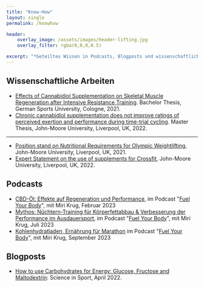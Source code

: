 ```yaml
---
title: "Know-How"
layout: single
permalink: /knowhow

header:
    overlay_image: /assets/images/header-lifting.jpg
    overlay_filter: rgba(0,0,0,0.5)

excerpt: "*Geteiltes Wissen in Podcasts, Blogposts und wissenschaftlichen Publikationen*"
---
```


## Wissenschaftliche Arbeiten

* [Effects of Cannabidiol Supplementation on Skeletal Muscle Regeneration after Intensive Resistance Training](/publications/bachelor-thesis-summary). Bachelor Thesis, German Sports University, Cologne, 2021.
* [Chronic cannabidiol supplementation does not improve ratings of perceived exertion and performance during time-trial cycling](/publications/master-thesis-summary). Master Thesis, John-Moore University, Liverpool, UK, 2022.

<hr>

* [Position stand on Nutritional Requirements for Olympic Weightlifting](/publications/position-olympic-weightlifting), John-Moore University, Liverpool, UK, 2021.
* [Expert Statement on the use of supplements for Crossfit](/publications/statement-crossfit-supplements), John-Moore University, Liverpool, UK, 2022.


## Podcasts

* [CBD-Öl: Effekte auf Regeneration und Performance](https://open.spotify.com/episode/57Q04lnNOtaS3XvC4WsvLn?si=6b-Rz0hCSXCaK6R5vvCLRA), im Podcast "[Fuel Your Body](https://open.spotify.com/show/1qPyLm6guymbU1JuMIQQJR)", mit Miri Krug, Februar 2023
* [Mythos: Nüchtern-Training für Körperfettabbau & Verbesserung der Performance im Ausdauersport](https://open.spotify.com/episode/363UptXxC23JBsidsRBGCY?si=Z2a3EHawQDKAUDHlx7vVhg), im Podcast "[Fuel Your Body](https://open.spotify.com/show/1qPyLm6guymbU1JuMIQQJR)", mit Miri Krug, Juli 2023
* [Kohlenhydratladen, Ernährung für Marathon](https://open.spotify.com/episode/3ZFCdUwMpfUVvCt0EUTWyW?si=ScHk0slCQx-eDENwP42-nA&utm) im Podcast "[Fuel Your Body](https://open.spotify.com/show/1qPyLm6guymbU1JuMIQQJR)", mit Miri Krug, September 2023

## Blogposts

* [How to use Carbohydrates for Energy: Glucose, Fructose and Maltodextrin](https://www.scienceinsport.com/sports-nutrition/?post_type=post&p=16605): Science in Sport, April 2022. 
